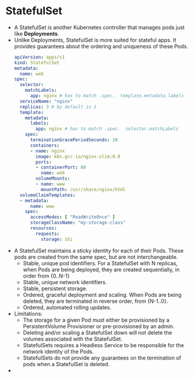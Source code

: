 # StatefulSet

- A StatefulSet is another Kubernetes controller that manages pods just like **Deployments**.
- Unlike Deployments, StatefulSet is more suited for stateful apps. It provides guarantees about the ordering and uniqueness of these Pods.
  ```yaml
  apiVersion: apps/v1
  kind: StatefulSet
  metadata:
    name: web
  spec:
    selector:
      matchLabels:
        app: nginx # has to match .spec.  template.metadata.labels
    serviceName: "nginx"
    replicas: 3 # by default is 1
    template:
      metadata:
        labels:
          app: nginx # has to match .spec.  selector.matchLabels
      spec:
        terminationGracePeriodSeconds: 10
        containers:
        - name: nginx
          image: k8s.gcr.io/nginx-slim:0.8
          ports:
          - containerPort: 80
            name: web
          volumeMounts:
          - name: www
            mountPath: /usr/share/nginx/html
    volumeClaimTemplates:
    - metadata:
        name: www
      spec:
        accessModes: [ "ReadWriteOnce" ]
        storageClassName: "my-storage-class"
        resources:
          requests:
            storage: 1Gi
  ```
- A StatefulSet maintains a sticky identity for each of their Pods. These pods are created from the same spec, but are not interchangeable.
  - Stable, unique pod identifiers. For a StatefulSet with N replicas, when Pods are being deployed, they are created sequentially, in order from {0..N-1}
  - Stable, unique network identifiers.
  - Stable, persistent storage.
  - Ordered, graceful deployment and scaling. When Pods are being deleted, they are terminated in reverse order, from {N-1..0}.
  - Ordered, automated rolling updates.
- Limitations:
  - The storage for a given Pod must either be provisioned by a PersistentVolume Provisioner or pre-provisioned by an admin.
  - Deleting and/or scaling a StatefulSet down will not delete the volumes associated with the StatefulSet.
  - StatefulSets requires a Headless Service to be responsible for the network identity of the Pods.
  - StatefulSets do not provide any guarantees on the termination of pods when a StatefulSet is deleted.
- 